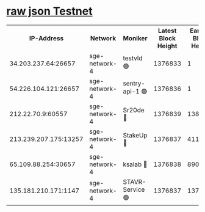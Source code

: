 
[raw json Testnet](https://rpc-check.sget.stavr.tech/sget/rpc-sget-result.json)
=


<table><tr><th>IP-Address</th><th>Network</th><th>Moniker</th><th>Latest Block Height</th><th>Earliest Block Height</th><th>Catching Up</th><th>Tx Index</th><th>Voting Power</th><th>Scan Time</th></tr><tr><td>34.203.237.64:26657</td><td>sge-network-4</td><td>testvld 🟢</td><td>1376833</td><td>1</td><td>False</td><td>on</td><td>0</td><td>2024-02-02T00:44:12.821946221UTC</td></tr><tr><td>54.226.104.121:26657</td><td>sge-network-4</td><td>sentry-api-1 🟢</td><td>1376836</td><td>1</td><td>False</td><td>on</td><td>0</td><td>2024-02-02T00:44:25.851982859UTC</td></tr><tr><td>212.22.70.9:60557</td><td>sge-network-4</td><td>Sr20de 🔴</td><td>1376839</td><td>138001</td><td>False</td><td>on</td><td>104</td><td>2024-02-02T00:44:42.284346518UTC</td></tr><tr><td>213.239.207.175:13257</td><td>sge-network-4</td><td>StakeUp 🔴</td><td>1376837</td><td>411001</td><td>False</td><td>off</td><td>100</td><td>2024-02-02T00:44:34.967085727UTC</td></tr><tr><td>65.109.88.254:30657</td><td>sge-network-4</td><td>ksalab 🔴</td><td>1376838</td><td>890001</td><td>False</td><td>off</td><td>1606</td><td>2024-02-02T00:44:39.812991963UTC</td></tr><tr><td>135.181.210.171:1147</td><td>sge-network-4</td><td>STAVR-Service 🟢</td><td>1376837</td><td>1372001</td><td>False</td><td>on</td><td>0</td><td>2024-02-02T00:44:35.349387042UTC</td></tr></table>
